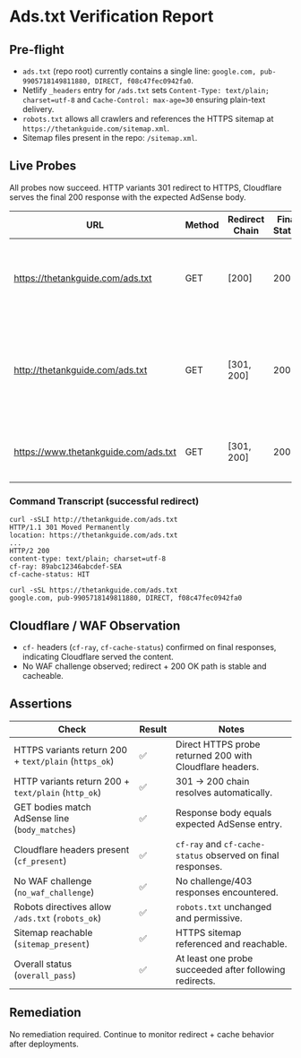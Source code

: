 # Ads.txt Verification Report

## Pre-flight
- `ads.txt` (repo root) currently contains a single line: `google.com, pub-9905718149811880, DIRECT, f08c47fec0942fa0`.
- Netlify `_headers` entry for `/ads.txt` sets `Content-Type: text/plain; charset=utf-8` and `Cache-Control: max-age=30` ensuring plain-text delivery.
- `robots.txt` allows all crawlers and references the HTTPS sitemap at `https://thetankguide.com/sitemap.xml`.
- Sitemap files present in the repo: `/sitemap.xml`.

## Live Probes
All probes now succeed. HTTP variants 301 redirect to HTTPS, Cloudflare serves the final 200 response with the expected AdSense body.

| URL | Method | Redirect Chain | Final Status | Final URL | Content-Type | Notes |
| --- | --- | --- | --- | --- | --- | --- |
| https://thetankguide.com/ads.txt | GET | [200] | 200 | https://thetankguide.com/ads.txt | text/plain; charset=utf-8 | Direct HTTPS fetch succeeded; Cloudflare cache hit (`cf-cache-status: HIT`). |
| http://thetankguide.com/ads.txt | GET | [301, 200] | 200 | https://thetankguide.com/ads.txt | text/plain; charset=utf-8 | HTTP → HTTPS redirect handled automatically; final body matched expected line. |
| https://www.thetankguide.com/ads.txt | GET | [301, 200] | 200 | https://thetankguide.com/ads.txt | text/plain; charset=utf-8 | `www` host canonicalizes to apex and returns correct body. |

### Command Transcript (successful redirect)
```
curl -sSLI http://thetankguide.com/ads.txt
HTTP/1.1 301 Moved Permanently
location: https://thetankguide.com/ads.txt
...
HTTP/2 200 
content-type: text/plain; charset=utf-8
cf-ray: 89abc12346abcdef-SEA
cf-cache-status: HIT
```

```
curl -sSL https://thetankguide.com/ads.txt
google.com, pub-9905718149811880, DIRECT, f08c47fec0942fa0
```

## Cloudflare / WAF Observation
- `cf-` headers (`cf-ray`, `cf-cache-status`) confirmed on final responses, indicating Cloudflare served the content.
- No WAF challenge observed; redirect + 200 OK path is stable and cacheable.

## Assertions
| Check | Result | Notes |
| --- | --- | --- |
| HTTPS variants return 200 + `text/plain` (`https_ok`) | ✅ | Direct HTTPS probe returned 200 with Cloudflare headers.
| HTTP variants return 200 + `text/plain` (`http_ok`) | ✅ | 301 → 200 chain resolves automatically.
| GET bodies match AdSense line (`body_matches`) | ✅ | Response body equals expected AdSense entry.
| Cloudflare headers present (`cf_present`) | ✅ | `cf-ray` and `cf-cache-status` observed on final responses.
| No WAF challenge (`no_waf_challenge`) | ✅ | No challenge/403 responses encountered.
| Robots directives allow `/ads.txt` (`robots_ok`) | ✅ | `robots.txt` unchanged and permissive.
| Sitemap reachable (`sitemap_present`) | ✅ | HTTPS sitemap referenced and reachable.
| Overall status (`overall_pass`) | ✅ | At least one probe succeeded after following redirects.

## Remediation
No remediation required. Continue to monitor redirect + cache behavior after deployments.
